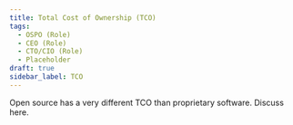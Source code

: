 ```yaml
---
title: Total Cost of Ownership (TCO)
tags: 
  - OSPO (Role)
  - CEO (Role)
  - CTO/CIO (Role)
  - Placeholder
draft: true
sidebar_label: TCO
---
```


Open source has a very different TCO than proprietary software.  Discuss here.

